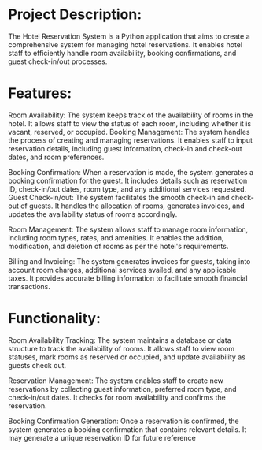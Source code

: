 # Project Description: 
The Hotel Reservation System is a Python application that aims to create a
comprehensive system for managing hotel reservations. It enables hotel staff to efficiently
handle room availability, booking confirmations, and guest check-in/out processes.

# Features:
Room Availability: The system keeps track of the availability of rooms in the hotel. It allows staff
to view the status of each room, including whether it is vacant, reserved, or occupied.
Booking Management: The system handles the process of creating and managing reservations.
It enables staff to input reservation details, including guest information, check-in and check-out
dates, and room preferences.

Booking Confirmation: When a reservation is made, the system generates a booking
confirmation for the guest. It includes details such as reservation ID, check-in/out dates, room
type, and any additional services requested.
Guest Check-in/out: The system facilitates the smooth check-in and check-out of guests. It
handles the allocation of rooms, generates invoices, and updates the availability status of rooms
accordingly.

Room Management: The system allows staff to manage room information, including room types,
rates, and amenities. It enables the addition, modification, and deletion of rooms as per the
hotel's requirements.

Billing and Invoicing: The system generates invoices for guests, taking into account room
charges, additional services availed, and any applicable taxes. It provides accurate billing
information to facilitate smooth financial transactions.

# Functionality:
Room Availability Tracking: The system maintains a database or data structure to track the
availability of rooms. It allows staff to view room statuses, mark rooms as reserved or occupied,
and update availability as guests check out.

Reservation Management: The system enables staff to create new reservations by collecting
guest information, preferred room type, and check-in/out dates. It checks for room availability
and confirms the reservation.

Booking Confirmation Generation: Once a reservation is confirmed, the system generates a
booking confirmation that contains relevant details. It may generate a unique reservation ID for
future reference
